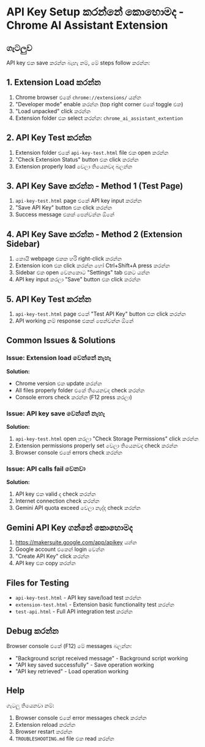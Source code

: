 # API Key Setup කරන්නේ කොහොමද - Chrome AI Assistant Extension

## ගැටලුව
API key එක save කරන්න බැහැ නම්, මේ steps follow කරන්න:

## 1. Extension Load කරන්න
1. Chrome browser එකේ `chrome://extensions/` යන්න
2. "Developer mode" enable කරන්න (top right corner එකේ toggle එක)
3. "Load unpacked" click කරන්න
4. Extension folder එක select කරන්න: `chrome_ai_assistant_extention`

## 2. API Key Test කරන්න
1. Extension folder එකේ `api-key-test.html` file එක open කරන්න
2. "Check Extension Status" button එක click කරන්න
3. Extension properly load වෙලා තියෙනවද බලන්න

## 3. API Key Save කරන්න - Method 1 (Test Page)
1. `api-key-test.html` page එකේ API key input කරන්න
2. "Save API Key" button එක click කරන්න
3. Success message එකක් පෙන්වන්න ඕනේ

## 4. API Key Save කරන්න - Method 2 (Extension Sidebar)
1. කොයි webpage එකක හරි right-click කරන්න
2. Extension icon එක click කරන්න හෝ Ctrl+Shift+A press කරන්න
3. Sidebar එක open වෙනකොට "Settings" tab එකට යන්න
4. API key input කරලා "Save" button එක click කරන්න

## 5. API Key Test කරන්න
1. `api-key-test.html` page එකේ "Test API Key" button එක click කරන්න
2. API working නම් response එකක් පෙන්වන්න ඕනේ

## Common Issues & Solutions

### Issue: Extension load වෙන්නේ නැහැ
**Solution:** 
- Chrome version එක update කරන්න
- All files properly folder එකේ තියෙනවද check කරන්න
- Console errors check කරන්න (F12 press කරලා)

### Issue: API key save වෙන්නේ නැහැ
**Solution:**
1. `api-key-test.html` open කරලා "Check Storage Permissions" click කරන්න
2. Extension permissions properly set වෙලා තියෙනවද check කරන්න
3. Browser console එකේ errors check කරන්න

### Issue: API calls fail වෙනවා
**Solution:**
1. API key එක valid ද check කරන්න
2. Internet connection check කරන්න
3. Gemini API quota exceed වෙලා නැද්ද check කරන්න

## Gemini API Key ගන්නේ කොහොමද
1. https://makersuite.google.com/app/apikey යන්න
2. Google account එකෙන් login වෙන්න
3. "Create API Key" click කරන්න
4. API key එක copy කරන්න

## Files for Testing
- `api-key-test.html` - API key save/load test කරන්න
- `extension-test.html` - Extension basic functionality test කරන්න
- `test-api.html` - Full API integration test කරන්න

## Debug කරන්න
Browser console එකේ (F12) මේ messages බලන්න:
- "Background script received message" - Background script working
- "API key saved successfully" - Save operation working
- "API key retrieved" - Load operation working

## Help
ගැටලු තියෙනවා නම්:
1. Browser console එකේ error messages check කරන්න
2. Extension reload කරන්න
3. Browser restart කරන්න
4. `TROUBLESHOOTING.md` file එක read කරන්න